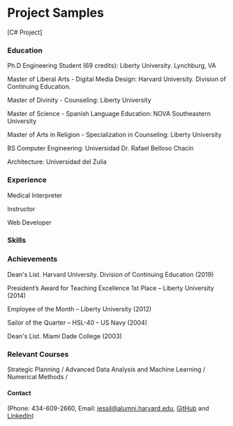 # Project Samples
[C# Project]

### Education
Ph.D Engineering Student (69 credits): Liberty University. Lynchburg, VA

Master of Liberal Arts - Digital Media Design: Harvard University. Division of Continuing Education.

Master of Divinity - Counseling: Liberty University

Master of Science - Spanish Language Education: NOVA Southeastern University

Master of Arts in Religion - Specialization in Counseling: Liberty University

BS Computer Engineering: Universidad Dr. Rafael Belloso Chacin

Architecture: Universidad del Zulia

### Experience
Medical Interpreter

Instructor

Web Developer

### Skills


### Achievements
Dean's List. Harvard University. Division of Continuing Education (2019)

President’s Award for Teaching Excellence 1st Place – Liberty University (2014)

Employee of the Month – Liberty University (2012)

Sailor of the Quarter – HSL-40 – US Navy (2004)

Dean's List. Miami Dade College (2003)

### Relevant Courses
Strategic Planning / Advanced Data Analysis and Machine Learning / Numerical Methods / 

#### Contact 
(Phone: 434-609-2660, Email: jessil@alumni.harvard.edu, [GitHub](https://github.com/bjess) and [LinkedIn](https://www.linkedin.com/in/jessil-fuhr/))



